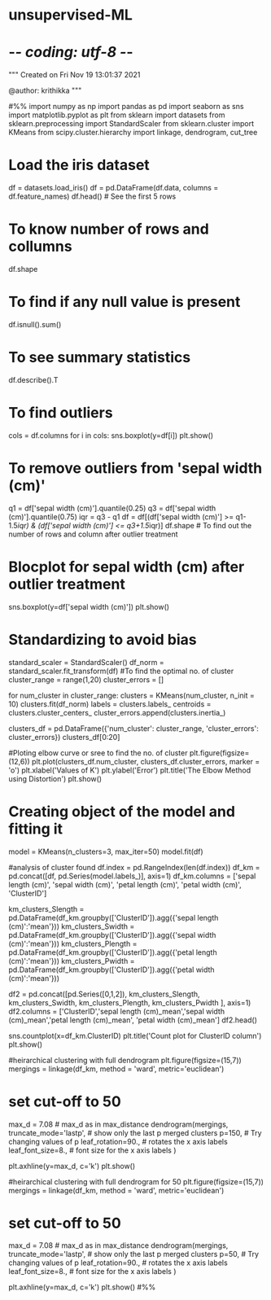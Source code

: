 # unsupervised-ML
# -*- coding: utf-8 -*-
"""
Created on Fri Nov 19 13:01:37 2021

@author: krithikka
"""

#%%
import numpy as np
import pandas as pd
import seaborn as sns
import matplotlib.pyplot as plt
from sklearn import datasets
from sklearn.preprocessing import StandardScaler
from sklearn.cluster import KMeans
from scipy.cluster.hierarchy import linkage, dendrogram, cut_tree
# Load the iris dataset
df = datasets.load_iris()
df = pd.DataFrame(df.data, columns = df.feature_names)
df.head() # See the first 5 rows
# To know number of rows and collumns
df.shape
# To find if any null value is present
df.isnull().sum()
# To see summary statistics
df.describe().T
# To find outliers
cols = df.columns
for i in cols:
    sns.boxplot(y=df[i])
    plt.show()
# To remove outliers from 'sepal width (cm)'
q1 = df['sepal width (cm)'].quantile(0.25)
q3 = df['sepal width (cm)'].quantile(0.75)
iqr = q3 - q1
df = df[(df['sepal width (cm)'] >= q1-1.5*iqr) & (df['sepal width (cm)'] <= q3+1.5*iqr)]
df.shape # To find out the number of rows and column after outlier treatment
# Blocplot for sepal width (cm) after outlier treatment
sns.boxplot(y=df['sepal width (cm)'])
plt.show()

# Standardizing to avoid bias
standard_scaler = StandardScaler()
df_norm = standard_scaler.fit_transform(df)
#To find the optimal no. of cluster
cluster_range = range(1,20)
cluster_errors = []

for num_cluster in cluster_range:
    clusters = KMeans(num_cluster, n_init = 10)
    clusters.fit(df_norm)
    labels = clusters.labels_
    centroids = clusters.cluster_centers_
    cluster_errors.append(clusters.inertia_)
    
clusters_df = pd.DataFrame({'num_cluster': cluster_range, 'cluster_errors': cluster_errors})
clusters_df[0:20]

#Ploting elbow curve or sree to find the no. of cluster
plt.figure(figsize=(12,6))
plt.plot(clusters_df.num_cluster, clusters_df.cluster_errors, marker = 'o') 
plt.xlabel('Values of K') 
plt.ylabel('Error') 
plt.title('The Elbow Method using Distortion') 
plt.show() 

# Creating object of the model and fitting it
model = KMeans(n_clusters=3, max_iter=50)
model.fit(df)

#analysis of cluster found
df.index = pd.RangeIndex(len(df.index))
df_km = pd.concat([df, pd.Series(model.labels_)], axis=1)
df_km.columns = ['sepal length (cm)', 'sepal width (cm)', 'petal length (cm)', 'petal width (cm)', 'ClusterID']

km_clusters_Slength = pd.DataFrame(df_km.groupby(['ClusterID']).agg({'sepal length (cm)':'mean'}))
km_clusters_Swidth = pd.DataFrame(df_km.groupby(['ClusterID']).agg({'sepal width (cm)':'mean'}))
km_clusters_Plength = pd.DataFrame(df_km.groupby(['ClusterID']).agg({'petal length (cm)':'mean'}))
km_clusters_Pwidth = pd.DataFrame(df_km.groupby(['ClusterID']).agg({'petal width (cm)':'mean'}))

df2 = pd.concat([pd.Series([0,1,2]), km_clusters_Slength, km_clusters_Swidth, km_clusters_Plength, km_clusters_Pwidth
                ], axis=1)
df2.columns = ['ClusterID','sepal length (cm)_mean','sepal width (cm)_mean','petal length (cm)_mean',
               'petal width (cm)_mean']
df2.head()

sns.countplot(x=df_km.ClusterID)
plt.title('Count plot for ClusterID column')
plt.show()

#heirarchical clustering with full dendrogram
plt.figure(figsize=(15,7))
mergings = linkage(df_km, method = 'ward', metric='euclidean')

# set cut-off to 50
max_d = 7.08                # max_d as in max_distance
dendrogram(mergings,
           truncate_mode='lastp',  # show only the last p merged clusters
           p=150,                  # Try changing values of p
           leaf_rotation=90.,      # rotates the x axis labels
           leaf_font_size=8.,      # font size for the x axis labels
          )

plt.axhline(y=max_d, c='k')
plt.show()

#heirarchical clustering with full dendrogram for 50
plt.figure(figsize=(15,7))
mergings = linkage(df_km, method = 'ward', metric='euclidean')

# set cut-off to 50
max_d = 7.08                # max_d as in max_distance
dendrogram(mergings,
           truncate_mode='lastp',  # show only the last p merged clusters
           p=50,                  # Try changing values of p
           leaf_rotation=90.,      # rotates the x axis labels
           leaf_font_size=8.,      # font size for the x axis labels
          )

plt.axhline(y=max_d, c='k')
plt.show()
#%%
